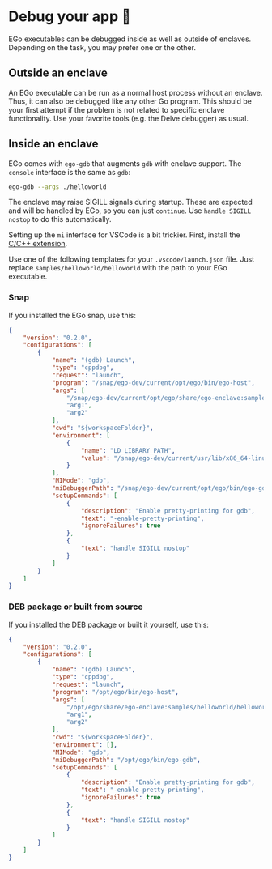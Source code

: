 # Debug your app 🔬
EGo executables can be debugged inside as well as outside of enclaves. Depending on the task, you may prefer one or the other.

## Outside an enclave
An EGo executable can be run as a normal host process without an enclave. Thus, it can also be debugged like any other Go program. This should be your first attempt if the problem is not related to specific enclave functionality. Use your favorite tools (e.g. the Delve debugger) as usual.

## Inside an enclave
EGo comes with `ego-gdb` that augments `gdb` with enclave support. The `console` interface is the same as `gdb`:
```bash
ego-gdb --args ./helloworld
```

The enclave may raise SIGILL signals during startup. These are expected and will be handled by EGo, so you can just `continue`. Use `handle SIGILL nostop` to do this automatically.

Setting up the `mi` interface for VSCode is a bit trickier. First, install the [C/C++ extension](https://marketplace.visualstudio.com/items?itemName=ms-vscode.cpptools).

Use one of the following templates for your `.vscode/launch.json` file. Just replace `samples/helloworld/helloworld` with the path to your EGo executable.

### Snap
If you installed the EGo snap, use this:
```json
{
    "version": "0.2.0",
    "configurations": [
        {
            "name": "(gdb) Launch",
            "type": "cppdbg",
            "request": "launch",
            "program": "/snap/ego-dev/current/opt/ego/bin/ego-host",
            "args": [
                "/snap/ego-dev/current/opt/ego/share/ego-enclave:samples/helloworld/helloworld",
                "arg1",
                "arg2"
            ],
            "cwd": "${workspaceFolder}",
            "environment": [
                {
                    "name": "LD_LIBRARY_PATH",
                    "value": "/snap/ego-dev/current/usr/lib/x86_64-linux-gnu"
                }
            ],
            "MIMode": "gdb",
            "miDebuggerPath": "/snap/ego-dev/current/opt/ego/bin/ego-gdb",
            "setupCommands": [
                {
                    "description": "Enable pretty-printing for gdb",
                    "text": "-enable-pretty-printing",
                    "ignoreFailures": true
                },
                {
                    "text": "handle SIGILL nostop"
                }
            ]
        }
    ]
}
```

### DEB package or built from source
If you installed the DEB package or built it yourself, use this:
```json
{
    "version": "0.2.0",
    "configurations": [
        {
            "name": "(gdb) Launch",
            "type": "cppdbg",
            "request": "launch",
            "program": "/opt/ego/bin/ego-host",
            "args": [
                "/opt/ego/share/ego-enclave:samples/helloworld/helloworld",
                "arg1",
                "arg2"
            ],
            "cwd": "${workspaceFolder}",
            "environment": [],
            "MIMode": "gdb",
            "miDebuggerPath": "/opt/ego/bin/ego-gdb",
            "setupCommands": [
                {
                    "description": "Enable pretty-printing for gdb",
                    "text": "-enable-pretty-printing",
                    "ignoreFailures": true
                },
                {
                    "text": "handle SIGILL nostop"
                }
            ]
        }
    ]
}
```
